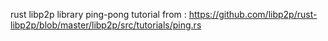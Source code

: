 rust libp2p library ping-pong tutorial from : https://github.com/libp2p/rust-libp2p/blob/master/libp2p/src/tutorials/ping.rs
